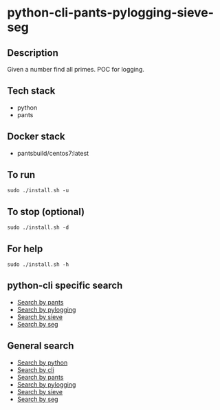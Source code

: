 # python-cli-pants-pylogging-sieve-seg

## Description
Given a number find all primes.
POC for logging.

## Tech stack
- python
- pants

## Docker stack
- pantsbuild/centos7:latest

## To run
`sudo ./install.sh -u`

## To stop (optional)
`sudo ./install.sh -d`

## For help
`sudo ./install.sh -h`

## python-cli specific search
- [Search by pants](https://github.com/bearddan2000?tab=repositories&q=python-cli-pants&type=&language=&sort=)
- [Search by pylogging](https://github.com/bearddan2000?tab=repositories&q=python-cli-pylogging&type=&language=&sort=)
- [Search by sieve](https://github.com/bearddan2000?tab=repositories&q=python-cli-sieve&type=&language=&sort=)
- [Search by seg](https://github.com/bearddan2000?tab=repositories&q=python-cli-seg&type=&language=&sort=)

## General search
- [Search by python](https://github.com/bearddan2000?tab=repositories&q=python&type=&language=&sort=)
- [Search by cli](https://github.com/bearddan2000?tab=repositories&q=cli&type=&language=&sort=)
- [Search by pants](https://github.com/bearddan2000?tab=repositories&q=pants&type=&language=&sort=)
- [Search by pylogging](https://github.com/bearddan2000?tab=repositories&q=pylogging&type=&language=&sort=)
- [Search by sieve](https://github.com/bearddan2000?tab=repositories&q=sieve&type=&language=&sort=)
- [Search by seg](https://github.com/bearddan2000?tab=repositories&q=seg&type=&language=&sort=)
